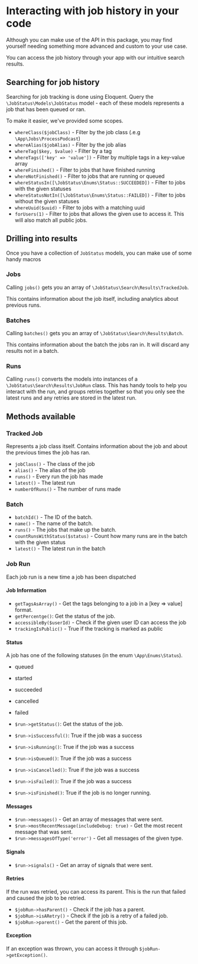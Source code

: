 # Interacting with job history in your code

Although you can make use of the API in this package, you may find yourself needing something more advanced and custom to your use case.

You can access the job history through your app with our intuitive search results.

## Searching for job history

Searching for job tracking is done using Eloquent. Query the `\JobStatus\Models\JobStatus` model - each of these models represents a job that has been queued or ran.

To make it easier, we've provided some scopes.

- `whereClass($jobClass)` - Filter by the job class (.e.g `\App\Jobs\ProcessPodcast`)
- `whereAlias($jobAlias)` - Filter by the job alias
- `whereTag($key, $value)` - Filter by a tag
- `whereTags(['key' => 'value'])` - Filter by multiple tags in a key-value array
- `whereFinished()` - Filter to jobs that have finished running
- `whereNotFinished()` - Filter to jobs that are running or queued
- `whereStatusIn([\JobStatus\Enums\Status::SUCCEEDED])` - Filter to jobs with the given statuses
- `whereStatusNotIn([\JobStatus\Enums\Status::FAILED])` - Filter to jobs without the given statuses
- `whereUuid($uuid)` - Filter to jobs with a matching uuid
- `forUsers(1)` - Filter to jobs that allows the given use to access it. This will also match all public jobs.

## Drilling into results

Once you have a collection of `JobStatus` models, you can make use of some handy macros

### Jobs

Calling `jobs()` gets you an array of `\JobStatus\Search\Results\TrackedJob`.

This contains information about the job itself, including analytics about previous runs.

### Batches

Calling `batches()` gets you an array of `\JobStatus\Search\Results\Batch`.

This contains information about the batch the jobs ran in. It will discard any results not in a batch.

### Runs

Calling `runs()` converts the models into instances of a `\JobStatus\Search\Results\JobRun` class. This has handy tools to help you interact with the run, and groups retries together so that you only see the latest runs and any retries are stored in the latest run.


## Methods available

### Tracked Job

Represents a job class itself. Contains information about the job and about the previous times the job has ran.

- `jobClass()` - The class of the job
- `alias()` - The alias of the job
- `runs()` - Every run the job has made
- `latest()` - The latest run
- `numberOfRuns()` - The number of runs made

### Batch

- `batchId()` - The ID of the batch.
- `name()` - The name of the batch.
- `runs()` - The jobs that make up the batch.
- `countRunsWithStatus($status)` - Count how many runs are in the batch with the given status
- `latest()` - The latest run in the batch

### Job Run

Each job run is a new time a job has been dispatched

#### Job Information

- `getTagsAsArray()` - Get the tags belonging to a job in a [key => value] format.
- `getPercentge()`: Get the status of the job.
- `accessibleBy($userId)` - Check if the given user ID can access the job
- `trackingIsPublic()` - True if the tracking is marked as public

#### Status

A job has one of the following statuses (in the enum `\App\Enums\Status`).
- queued
- started
- succeeded
- cancelled
- failed

- `$run->getStatus()`: Get the status of the job.
- `$run->isSuccessful()`: True if the job was a success
- `$run->isRunning()`: True if the job was a success
- `$run->isQueued()`: True if the job was a success
- `$run->isCancelled()`: True if the job was a success
- `$run->isFailed()`: True if the job was a success
- `$run->isFinished()`: True if the job is no longer running.

#### Messages

- `$run->messages()` - Get an array of messages that were sent.
- `$run->mostRecentMessage(includeDebug: true)` - Get the most recent message that was sent.
- `$run->messagesOfType('error')` - Get all messages of the given type.

#### Signals

- `$run->signals()` - Get an array of signals that were sent.

#### Retries

If the run was retried, you can access its parent. This is the run that failed and caused the job to be retried.

- `$jobRun->hasParent()` - Check if the job has a parent.
- `$jobRun->isARetry()` - Check if the job is a retry of a failed job.
- `$jobRun->parent()` - Get the parent of this job.


#### Exception

If an exception was thrown, you can access it through `$jobRun->getException()`.
